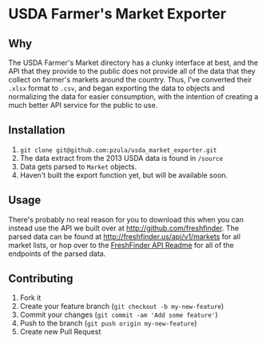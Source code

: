 # USDA Farmer's Market Exporter

## Why

The USDA Farmer's Market directory has a clunky interface at best, and the API that they provide to the public does not provide all of the data that they collect on farmer's markets around the country. Thus, I've converted their `.xlsx` format to `.csv`, and began exporting the data to objects and normalizing the data for easier consumption, with the intention of creating a much better API service for the public to use.


## Installation
1. `git clone git@github.com:pzula/usda_market_exporter.git`
2. The data extract from the 2013 USDA data is found in `/source`
3. Data gets parsed to `Market` objects.
3. Haven't built the export function yet, but will be available soon.


## Usage
There's probably no real reason for you to download this when you can instead use the API we built over at <http://github.com/freshfinder>. The parsed data can be found at <http://freshfinder.us/api/v1/markets> for all market lists, or hop over to the [FreshFinder API Readme](https://github.com/FreshFinder/to-the-market-api) for all of the endpoints of the parsed data.


## Contributing

1. Fork it
2. Create your feature branch (`git checkout -b my-new-feature`)
3. Commit your changes (`git commit -am 'Add some feature'`)
4. Push to the branch (`git push origin my-new-feature`)
5. Create new Pull Request
